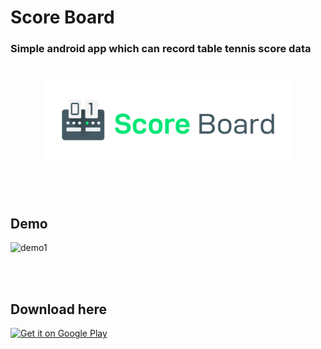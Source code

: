 # Score Board

### Simple android app which can record table tennis score data

<h1 align=center>
<img src="Logo/horizontal.png" width=80%>
</h1>

<br><br>

## Demo
![demo1](https://github.com/superbderrick/ScoreBoard/blob/master/images/demo.gif)



<br><br>

## Download here 

[![Get it on Google Play](http://developer.android.com/images/brand/en_generic_rgb_wo_60.png)](https://play.google.com/store/apps/details?id=io.github.superbderrick.scoreboard)
